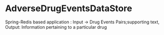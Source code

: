 # AdverseDrugEventsDataStore
Spring-Redis based application : Input -> Drug Events Pairs;supporting text, Output: Information pertaining to a particular drug 

